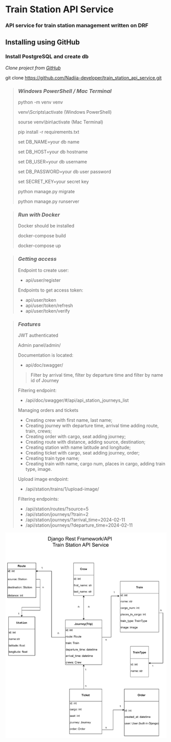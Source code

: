 # Train Station API Service

### API service for train station management written on DRF

## Installing using GitHub

### Install PostgreSQL and create db

*Clone project from [GitHub](https://github.com/Nadiia-developer/train_station_api_service.git)*

git clone https://github.com/Nadiia-developer/train_station_api_service.git

> ### *Windows PowerShell / Mac Terminal*
> python -m venv venv
> 
> venv\Scripts\activate (Windows PowerShell)
> 
> sourse venv\bin\activate (Mac Terminal)
> 
> pip install -r requirements.txt
> 
> set DB_NAME=your db name
> 
> set DB_HOST=your db hostname 
> 
> set DB_USER=your db username
> 
> set DB_PASSWORD=your db user password
> 
> set SECRET_KEY=your secret key
> 
> python manage.py migrate
> 
> python manage.py runserver


> ### *Run with Docker*
> 
> Docker should be installed
> 
> docker-compose build
> 
> docker-compose up


> ### *Getting access*
> 
> Endpoint to create user:
> - api/user/register
> 
> Endpoints to get access token:
> - api/user/token
> - api/user/token/refresh
> - api/user/token/verify


> ### *Features*
> 
> JWT authenticated
> 
> Admin panel/admin/
> 
> Documentation is located:
> - api/doc/swagger/
> 
> > Filter by arrival time, filter by departure time and filter by name id of Journey
> 
> Filtering endpoint:
> 
> - /api/doc/swagger/#/api/api_station_journeys_list
>
> 
> Managing orders and tickets
>
> - Creating crew with first name, last name;
> - Creating journey with departure time, arrival time adding route, train, crews;
> - Creating order with cargo, seat adding journey;
> - Creating route with distance, adding source, destination;
> - Creating station with name latitude and longitude;
> - Creating ticket with cargo, seat adding journey, order;
> - Creating train type name;
> - Creating train with name, cargo num, places in cargo, adding train type, image.
> 
> Upload image endpoint: 
> 
> - /api/station/trains/1/upload-image/
> 
> Filtering endpoints:
> - /api/station/routes/?source=5
> - /api/station/journeys/?train=2
> - /api/station/journeys/?arrival_time=2024-02-11
> - /api/station/journeys/?departure_time=2024-02-11


![img.png](img.png)











